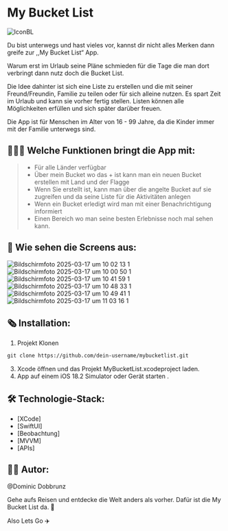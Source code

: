 # My Bucket List

![IconBL](https://github.com/user-attachments/assets/e8fe40d2-57ff-41f0-ad2e-732453e3670f)

Du bist unterwegs und hast vieles vor, kannst dir nicht alles Merken dann greife zur ,,My Bucket List“ App.

Warum erst im Urlaub seine Pläne schmieden für die Tage die man dort verbringt dann nutz doch die Bucket List.

Die Idee dahinter ist sich eine Liste zu erstellen und die mit seiner Freund/Freundin, Familie zu teilen oder für sich alleine nutzen.
Es spart Zeit im Urlaub und kann sie vorher fertig stellen.
Listen können alle Möglichkeiten erfüllen und sich später darüber freuen.

Die App ist für Menschen im Alter von 16 - 99 Jahre, da die Kinder immer mit der Familie unterwegs sind.

## 👨🏻‍💻 Welche Funktionen bringt die App mit: 

> - Für alle Länder verfügbar
> - Über mein Bucket wo das + ist kann man ein neuen Bucket erstellen mit Land und der Flagge
> - Wenn Sie erstellt ist, kann man über die angelte Bucket auf sie zugreifen und da seine Liste für die Aktivitäten anlegen
> - Wenn ein Bucket erledigt wird man mit einer Benachrichtigung informiert
> - Einen Bereich wo man seine besten Erlebnisse noch mal sehen kann.

##  📱 Wie sehen die Screens aus:

![Bildschirmfoto 2025-03-17 um 10 02 13 1](https://github.com/user-attachments/assets/588af37a-e9ce-4c66-a921-dccf1b764488)
![Bildschirmfoto 2025-03-17 um 10 00 50 1](https://github.com/user-attachments/assets/b8cfe026-739a-428d-adf7-e5b06158e8f6)
![Bildschirmfoto 2025-03-17 um 10 41 59 1](https://github.com/user-attachments/assets/39e3dff3-effe-4840-9ec3-68ac1203b4bc)
![Bildschirmfoto 2025-03-17 um 10 48 33 1](https://github.com/user-attachments/assets/3092010f-8f5c-4b1e-b5a7-2dde02d6db95)
![Bildschirmfoto 2025-03-17 um 10 49 41 1](https://github.com/user-attachments/assets/242b51ab-0678-4780-9739-73b89e7d5c1b)
![Bildschirmfoto 2025-03-17 um 11 03 16 1](https://github.com/user-attachments/assets/0a90f78b-2713-4849-a87f-646a01db2b81)




## 🗞️ Installation:

1. Projekt Klonen
```sch
git clone https://github.com/dein-username/mybucketlist.git
```
3. Xcode öffnen und das Projekt MyBucketList.xcodeproject laden.
4. App auf einem iOS 18.2 Simulator oder Gerät starten .


## 🛠️ Technologie-Stack:
- [XCode]
- [SwiftUI]
- [Beobachtung]
- [MVVM]
- [APIs]


## ✍🏻 Autor:

@Dominic Dobbrunz


Gehe aufs Reisen und entdecke die Welt anders als vorher. Dafür ist die My Bucket List da. 🥳

Also Lets Go ✈️
